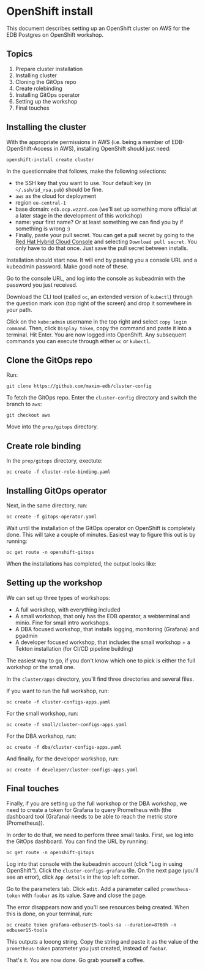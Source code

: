 # OpenShift install
This document describes setting up an OpenShift cluster on AWS for the EDB Postgres on OpenShift workshop.

## Topics

1. Prepare cluster installation
2. Installing cluster
3. Cloning the GitOps repo
3. Create rolebinding
4. Installing GitOps operator
5. Setting up the workshop
6. Final touches


## Installing the cluster
With the appropriate permissions in AWS (i.e. being a member of EDB-OpenShift-Access in
AWS), installing OpenShift should just need:

```
openshift-install create cluster
```

In the questionnaire that follows, make the following selections:
  
  - the SSH key that you want to use. Your default key (in `~/.ssh/id_rsa.pub`) should be fine. 
  - `aws` as the cloud for deployment
  - region `eu-central-1`
  - base domain: `edb.ocp.wzzrd.com` (we'll set up something more official at a later stage in the development of this workshop)
  - name: your first name? Or at least something we can find you by if something is wrong :)
  - Finally, paste your pull secret. You can get a pull secret by going to the [Red Hat Hybrid Cloud Console](https://console.redhat.com/openshift/create/local) and selecting `Download pull secret`. You only have to do that once. Just save the pull secret between installs.

Installation should start now. It will end by passing you a console URL and a kubeadmin password. Make good note of these.

Go to the console URL, and log into the console as kubeadmin with the password you just received. 

Download the CLI tool (called `oc`, an extended version of `kubectl`) through the question mark icon (top right of the screen) and drop it somewhere in your path. 

Click on the `kube:admin` username in the top right and select `copy login command`. Then, click `Display token`, copy the command and paste it into a terminal. Hit Enter. You are now logged into OpenShift. Any subsequent commands you can execute through either `oc` or `kubectl`. 

## Clone the GitOps repo
Run:

```
git clone https://github.com/maxim-edb/cluster-config
```

To fetch the GitOps repo. Enter the `cluster-config` directory and switch the branch to `aws`:

```
git checkout aws
```

Move into the `prep/gitops` directory.

## Create role binding

In the `prep/gitops` directory, exectute:

```
oc create -f cluster-role-binding.yaml
```

## Installing GitOps operator

Next, in the same directory, run:

```
oc create -f gitops-operator.yaml
```

Wait until the installation of the GitOps operator on OpenShift is completely done. This will take a couple of minutes. Easiest way to figure this out is by running:

```
oc get route -n openshift-gitops
```

When the installations has completed, the output looks like:


## Setting up the workshop

We can set up three types of workshops:

- A full workshop, with everything included
- A small workshop, that only has the EDB operator, a webterminal and minio. Fine for small intro workshops.
- A DBA focused workshop, that installs logging, monitoring (Grafana) and pgadmin
- A developer focused workshop, that includes the small workshop + a Tekton installation (for CI/CD pipeline building)

The easiest way to go, if you don't know which one to pick is either the full workshop or the small one.

In the `cluster/apps` directory, you'll find three directories and several files. 

If you want to run the full workshop, run:

```
oc create -f cluster-configs-apps.yaml
```

For the small workshop, run:

```
oc create -f small/cluster-configs-apps.yaml
```

For the DBA workshop, run:

```
oc create -f dba/cluster-configs-apps.yaml
```

And finally, for the developer workshop, run:

```
oc create -f developer/cluster-configs-apps.yaml
```

## Final touches

Finally, if you are setting up the full workshop or the DBA workshop, we need to create a token for Grafana to query Prometheus with (the dashboard tool (Grafana) needs to be able to reach the metric store (Prometheus)). 

In order to do that, we need to perform three small tasks. First, we log into the GitOps dashboard. You can find the URL by running:

```
oc get route -n openshift-gitops
```

Log into that console with the kubeadmin account (click "Log in using OpenShift"). Click the `cluster-configs-grafana` tile. On the next page (you'll see an error), click `App details` in the top left corner.

Go to the parameters tab. Click `edit`. Add a parameter called `prometheus-token` with `foobar` as its value. Save and close the page.

The error disappears now and you'll see resources being created. When this is done, on your terminal, run:

```
oc create token grafana-edbuser15-tools-sa --duration=8760h -n edbuser15-tools
```

This outputs a looong string. Copy the string and paste it as the value of the `prometheus-token` parameter you just created, instead of `foobar`. 

That's it. You are now done. Go grab yourself a coffee.